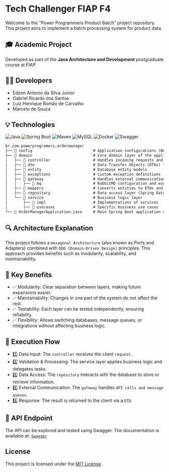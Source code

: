 # Tech Challenger FIAP F4

Welcome to the "Power Programmers Product Batch" project repository. This project aims to implement a batch processing system for product data.

## 🎓 Academic Project

Developed as part of the **Java Architecture and Development** postgraduate course at FIAP.

## 👨‍💻 Developers

- Edson Antonio da Silva Junior
- Gabriel Ricardo dos Santos
- Luiz Henrique Romão de Carvalho
- Marcelo de Souza

## 💡 Technologies

![Java](https://img.shields.io/badge/Java-17-blue?style=for-the-badge&logo=java)
![Spring Boot](https://img.shields.io/badge/Spring%20Boot-3.4.0-brightgreen?style=for-the-badge)
![Maven](https://img.shields.io/badge/Maven-3.9.9-C71A36?style=for-the-badge&logo=apachemaven)
![MySQL](https://img.shields.io/badge/MySQL-4479A1?style=for-the-badge&logo=mysql&logoColor=white)
![Docker](https://img.shields.io/badge/Docker-27.4.0-2496ED?style=for-the-badge&logo=docker)
![Swagger](https://img.shields.io/badge/Swagger-3.0-85EA2D?style=for-the-badge&logo=swagger)

```markdown
br.com.powerprogramers.ordermanager
├── 📁 config                           # Application configurations (Beans, properties, etc.)
├── 🎯 domain                           # Core domain layer of the application
│   ├── 📁 controller                   # Handles incoming requests and delegates to services
│   ├── 📁 dto                          # Data Transfer Objects (DTOs) for communication
│   ├── 📁 entity                       # Database entity models
│   ├── 📁 exceptions                   # Custom exception definitions
│   ├── 📁 gateway                      # Handles external communication and integrations
│   │   ├── 📁 mq                       # RabbitMQ configuration and event publishing
│   ├── 📁 mappers                      # Converts entities to DTOs and vice versa
│   ├── 📁 repository                   # Data access layer (Spring Data JPA repositories)
│   └── 📁 service                      # Business logic layer
│       ├── 📁 impl                     # Implementations of services
│       ├── 📁 usecases                 # Specific business use cases
└── 🚀 OrderManagerApplication.java     # Main Spring Boot application class

```

## 🔍 Architecture Explanation
This project follows a `Hexagonal Architecture` (also known as Ports and Adapters) combined with `DDD (Domain-Driven Design)` principles. This approach provides benefits such as modularity, scalability, and maintainability.

## 📌 Key Benefits
- ✅ Modularity: Clear separation between layers, making future expansions easier.
- ✅ Maintainability: Changes in one part of the system do not affect the rest.
- ✅ Testability: Each layer can be tested independently, ensuring reliability.
- ✅ Flexibility: Allows switching databases, message queues, or integrations without affecting business logic.

## 🔄 Execution Flow
- 1️⃣ Data Input: The `controller` receives the client `request`.
- 2️⃣ Validation & Processing: The service layer applies business logic and delegates tasks.
- 3️⃣ Data Access: The `repository` interacts with the database to store or retrieve information.
- 4️⃣ External Communication: The `gateway` handles `API calls and message queues`.
- 5️⃣ Response: The result is returned to the client via a `DTO`.

## 🧪 API Endpoint

The API can be explored and tested using Swagger. The documentation is available at:
[`Swagger`](http://localhost:8085/swagger-ui/index.html)

## License

This project is licensed under the [MIT License](https://www.notion.so/LICENSE).